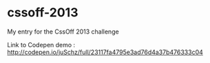 cssoff-2013
===========

My entry for the CssOff 2013 challenge

Link to Codepen demo : http://codepen.io/juSchz/full/23117fa4795e3ad76d4a37b476333c04 